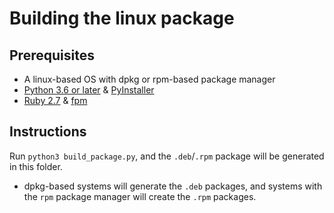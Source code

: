 # Building the linux package

## Prerequisites

*   A linux-based OS with dpkg or rpm-based package manager
*   [Python 3.6 or later](https://www.python.org/downloads/release/python-360/) & [PyInstaller](https://pypi.org/project/pyinstaller/)
*   [Ruby 2.7](https://www.ruby-lang.org/en/) & [fpm](https://fpm.readthedocs.io/en/latest/index.html)

## Instructions

Run `python3 build_package.py`, and the `.deb`/`.rpm` package will be generated in this folder.

*   dpkg-based systems will generate the `.deb` packages, and systems with the `rpm` package manager will create the `.rpm` packages.
